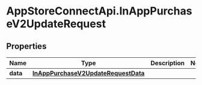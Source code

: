 # AppStoreConnectApi.InAppPurchaseV2UpdateRequest

## Properties

Name | Type | Description | Notes
------------ | ------------- | ------------- | -------------
**data** | [**InAppPurchaseV2UpdateRequestData**](InAppPurchaseV2UpdateRequestData.md) |  | 



